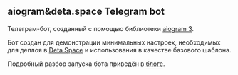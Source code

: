 ## aiogram&deta.space Telegram bot 

Телеграм-бот, созданный с помощью библиотеки [aiogram 3](https://github.com/aiogram/aiogram).

Бот создан для демонстрации минимальных настроек, необходимых для деплоя в [Deta Space](https://deta.space) и использования в качестве базового шаблона.

Подробный разбор запуска бота приведён в [блоге](https://nikoontelegram.prose.sh/deta).

